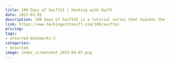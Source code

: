 ```yaml
---
title: 100 Days of SwiftUI | Hacking with Swift
date: 2023-01-01
description: 100 Days of SwiftUI is a tutorial series that teaches the basics of building iOS apps with SwiftUI, Apple's declarative UI framework.
link: https://www.hackingwithswift.com/100/swiftui
pricing: 
tags: 
- unsorted-bookmarks-2 
categories: 
- Unsorted 
image: index_screenshot_2023-09-07.png
---
```

